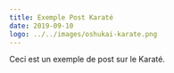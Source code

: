 ```yaml
---
title: Exemple Post Karaté
date: 2019-09-10
logo: ../../images/oshukai-karate.png
---
```


Ceci est un exemple de post sur le Karaté.
